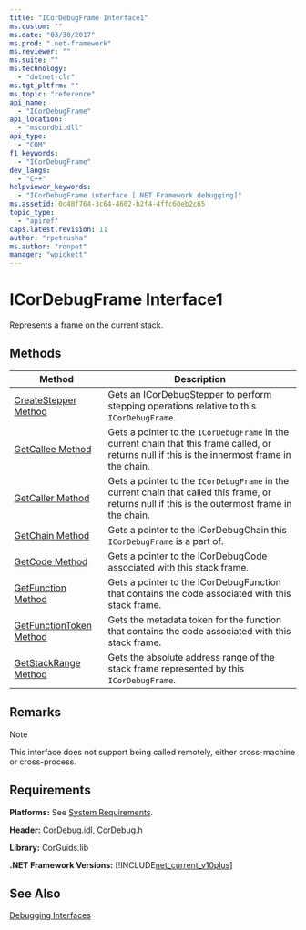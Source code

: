 ```yaml
---
title: "ICorDebugFrame Interface1"
ms.custom: ""
ms.date: "03/30/2017"
ms.prod: ".net-framework"
ms.reviewer: ""
ms.suite: ""
ms.technology: 
  - "dotnet-clr"
ms.tgt_pltfrm: ""
ms.topic: "reference"
api_name: 
  - "ICorDebugFrame"
api_location: 
  - "mscordbi.dll"
api_type: 
  - "COM"
f1_keywords: 
  - "ICorDebugFrame"
dev_langs: 
  - "C++"
helpviewer_keywords: 
  - "ICorDebugFrame interface [.NET Framework debugging]"
ms.assetid: 0c48f764-3c64-4602-b2f4-4ffc60eb2c65
topic_type: 
  - "apiref"
caps.latest.revision: 11
author: "rpetrusha"
ms.author: "ronpet"
manager: "wpickett"
---
```

# ICorDebugFrame Interface1
Represents a frame on the current stack.  
  
## Methods  
  
|Method|Description|  
|------------|-----------------|  
|[CreateStepper Method](../../../../docs/framework/unmanaged-api/debugging/icordebugframe-createstepper-method.md)|Gets an ICorDebugStepper to perform stepping operations relative to this `ICorDebugFrame`.|  
|[GetCallee Method](../../../../docs/framework/unmanaged-api/debugging/icordebugframe-getcallee-method.md)|Gets a pointer to the `ICorDebugFrame` in the current chain that this frame called, or returns null if this is the innermost frame in the chain.|  
|[GetCaller Method](../../../../docs/framework/unmanaged-api/debugging/icordebugframe-getcaller-method.md)|Gets a pointer to the `ICorDebugFrame` in the current chain that called this frame, or returns null if this is the outermost frame in the chain.|  
|[GetChain Method](../../../../docs/framework/unmanaged-api/debugging/icordebugframe-getchain-method.md)|Gets a pointer to the ICorDebugChain this `ICorDebugFrame` is a part of.|  
|[GetCode Method](../../../../docs/framework/unmanaged-api/debugging/icordebugframe-getcode-method.md)|Gets a pointer to the ICorDebugCode associated with this stack frame.|  
|[GetFunction Method](../../../../docs/framework/unmanaged-api/debugging/icordebugframe-getfunction-method.md)|Gets a pointer to the ICorDebugFunction that contains the code associated with this stack frame.|  
|[GetFunctionToken Method](../../../../docs/framework/unmanaged-api/debugging/icordebugframe-getfunctiontoken-method.md)|Gets the metadata token for the function that contains the code associated with this stack frame.|  
|[GetStackRange Method](../../../../docs/framework/unmanaged-api/debugging/icordebugframe-getstackrange-method.md)|Gets the absolute address range of the stack frame represented by this `ICorDebugFrame`.|  
  
## Remarks  
  
> [!NOTE]
>  This interface does not support being called remotely, either cross-machine or cross-process.  
  
## Requirements  
 **Platforms:** See [System Requirements](../../../../docs/framework/get-started/system-requirements.md).  
  
 **Header:** CorDebug.idl, CorDebug.h  
  
 **Library:** CorGuids.lib  
  
 **.NET Framework Versions:** [!INCLUDE[net_current_v10plus](../../../../includes/net-current-v10plus-md.md)]  
  
## See Also  
 [Debugging Interfaces](../../../../docs/framework/unmanaged-api/debugging/debugging-interfaces.md)
